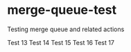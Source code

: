# merge-queue-test
Testing merge queue and related actions

Test 13
Test 14
Test 15
Test 16
Test 17
